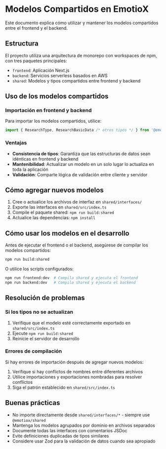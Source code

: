 # Modelos Compartidos en EmotioX

Este documento explica cómo utilizar y mantener los modelos compartidos entre el frontend y el backend.

## Estructura

El proyecto utiliza una arquitectura de monorepo con workspaces de npm, con tres paquetes principales:

- `frontend`: Aplicación Next.js
- `backend`: Servicios serverless basados en AWS
- `shared`: Modelos y tipos compartidos entre frontend y backend

## Uso de los modelos compartidos

### Importación en frontend y backend

Para importar los modelos compartidos, utilice:

```typescript
import { ResearchType, ResearchBasicData /* otros tipos */ } from '@emotiox/shared';
```

### Ventajas

- **Consistencia de tipos**: Garantiza que las estructuras de datos sean idénticas en frontend y backend
- **Mantenibilidad**: Actualizar un modelo en un solo lugar lo actualiza en toda la aplicación
- **Validación**: Comparte lógica de validación entre cliente y servidor

## Cómo agregar nuevos modelos

1. Cree o actualice los archivos de interfaz en `shared/interfaces/`
2. Exporte las interfaces en `shared/src/index.ts`
3. Compile el paquete shared: `npm run build:shared`
4. Actualice las dependencias: `npm install`

## Cómo usar los modelos en el desarrollo

Antes de ejecutar el frontend o el backend, asegúrese de compilar los modelos compartidos:

```bash
npm run build:shared
```

O utilice los scripts configurados:

```bash
npm run frontend:dev  # Compila shared y ejecuta el frontend
npm run backend:dev   # Compila shared y ejecuta el backend
```

## Resolución de problemas

### Si los tipos no se actualizan

1. Verifique que el modelo esté correctamente exportado en `shared/src/index.ts`
2. Ejecute `npm run build:shared`
3. Reinicie el servidor de desarrollo

### Errores de compilación 

Si hay errores de importación después de agregar nuevos modelos:

1. Verifique si hay conflictos de nombres entre diferentes archivos
2. Utilice importaciones y exportaciones nombradas para resolver conflictos
3. Siga el patrón establecido en `shared/src/index.ts`

## Buenas prácticas

- No importe directamente desde `shared/interfaces/*` - siempre use `@emotiox/shared`
- Mantenga los modelos agrupados por dominio en archivos separados
- Documente todas las interfaces con comentarios JSDoc
- Evite definiciones duplicadas de tipos similares
- Considere usar Zod para la validación de datos cuando sea apropiado 